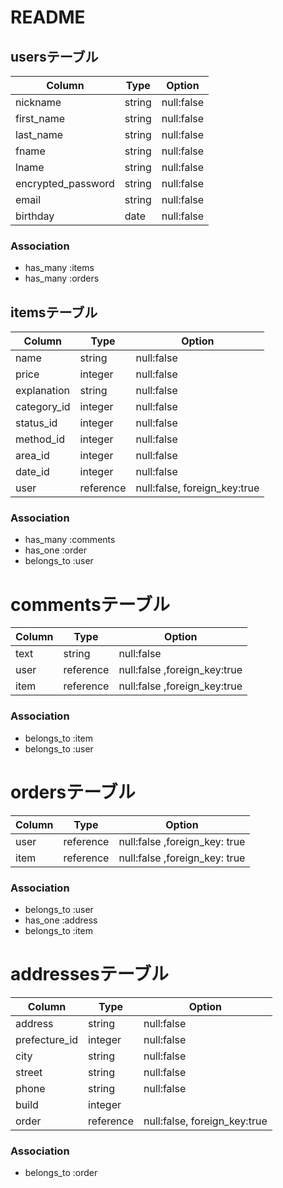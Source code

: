 # README


## usersテーブル
|  Column              |  Type  |  Option    |
| -------------------- | ------ | ---------- |
| nickname             | string | null:false |
| first_name           | string | null:false |
| last_name            | string | null:false |
| fname                | string | null:false |
| lname                | string | null:false |
| encrypted_password   | string | null:false |
| email                | string | null:false |
| birthday             | date   | null:false |

### Association
- has_many :items
- has_many :orders

## itemsテーブル

|   Column      |  Type     |  Option                      |
| ------------- | --------- | ---------------------------- |
| name          | string    | null:false                   |
| price         | integer   | null:false                   |
| explanation   | string    | null:false                   |
| category_id   | integer   | null:false                   |
| status_id     | integer   | null:false                   |
| method_id     | integer   | null:false                   |
| area_id       | integer   | null:false                   | 
| date_id       | integer   | null:false                   |
| user          | reference | null:false, foreign_key:true |

### Association
- has_many :comments
- has_one :order
- belongs_to :user

# commentsテーブル

|   Column   |  Type     |  Option                     |
| ---------- | --------- | --------------------------- |
| text       | string    | null:false                  |
| user       | reference | null:false ,foreign_key:true|
| item       | reference | null:false ,foreign_key:true|

### Association
- belongs_to :item
- belongs_to :user

# ordersテーブル

|   Column   |  Type     |  Option                       |
| ---------- | --------- | ----------------------------- |
| user       | reference | null:false ,foreign_key: true |
| item       | reference | null:false ,foreign_key: true |

### Association
- belongs_to :user
- has_one :address
- belongs_to :item

# addressesテーブル

|   Column      |  Type     |  Option                      |
| ------------- | --------- | ---------------------------- |
| address       | string    | null:false                   |
| prefecture_id | integer   | null:false                   |
| city          | string    | null:false                   |
| street        | string    | null:false                   |
| phone         | string    | null:false                   |
| build         | integer   |                              |
| order         | reference | null:false, foreign_key:true |

### Association
- belongs_to :order